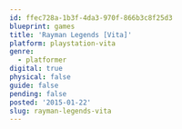 ```yaml
---
id: ffec728a-1b3f-4da3-970f-866b3c8f25d3
blueprint: games
title: 'Rayman Legends [Vita]'
platform: playstation-vita
genre:
  - platformer
digital: true
physical: false
guide: false
pending: false
posted: '2015-01-22'
slug: rayman-legends-vita
---
```

